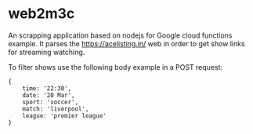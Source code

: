 # web2m3c
An scrapping application based on nodejs for Google cloud functions example.
It parses the https://acelisting.in/ web in order to get show links for streaming watching.

To filter shows use the following body example in a POST request:
```
{
	time: '22:30',
	date: '20 Mar',
	sport: 'soccer',
	match: 'liverpool',
	league: 'premier league'
}
```